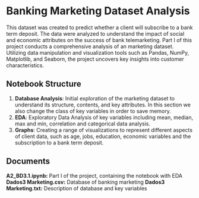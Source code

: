 # Banking Marketing Dataset Analysis

This dataset was created to predict whether a client will subscribe to a bank term deposit. The data were analyzed to understand the impact of social and economic attributes on the success of bank telemarketing. Part I of this project conducts a comprehensive analysis of an marketing dataset. Utilizing data manipulation and visualization tools such as Pandas, NumPy, Matplotlib, and Seaborn, the project uncovers key insights into customer characteristics.

## Notebook Structure

1. **Database Analysis**: Initial exploration of the marketing dataset to understand its structure, contents, and key attributes. In this section we also change the class of key variables in order to save memory.
2. **EDA**: Exploratory Data Analysis of key variables including mean, median, max and min, correlation and categorical data analysis.
3. **Graphs**: Creating a range of visualizations to represent different aspects of client data, such as age, jobs, education, economic variables and the subscription to a bank term deposit.

## Documents

**A2_BD3.1.ipynb:** Part I of the project, containing the notebook with EDA
**Dados3 Marketing.csv:** Database of banking marketing
**Dados3 Marketing.txt:** Description of database and key variables
